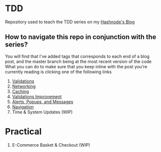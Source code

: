 # TDD

Repository used to teach the TDD series on my [Hashnode's Blog](https://ramy.hashnode.dev/series/tdd)

## How to navigate this repo in conjunction with the series?

You will find that I've added tags that corresponds to each end of a blog post, and the master branch being at the most recent version of the code
What you can do to make sure that you keep inline with the post you're currently reading is clicking one of the following links

1. [Validations](https://github.com/ARamy23/TDD/tree/Validations)
2. [Networking](https://github.com/ARamy23/TDD/tree/networking)
3. [Caching](https://github.com/ARamy23/TDD/tree/caching)
4. [Validations Improvement](https://github.com/ARamy23/TDD/tree/validations-improvement)
5. [Alerts, Popups, and Messages](https://github.com/ARamy23/TDD/tree/alerts-popups-testing)
6. [Navigation](https://blog.ahmedramy.me/test-driven-development-7-navigation)
7. Time & System Updates (WIP)

# Practical
1. E-Commerce Basket & Checkout (WIP)
